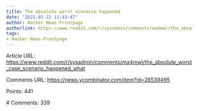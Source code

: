 ```yaml
---
title: The absolute worst scenario happened
date: "2021-03-22 11:43:47"
author: Hacker News Frontpage
authorlink: https://www.reddit.com/r/sysadmin/comments/ma4mwl/the_absolute_worst_case_scenario_happened_what
tags:
- Hacker-News-Frontpage
---
```


<p>Article URL: <a href="https://www.reddit.com/r/sysadmin/comments/ma4mwl/the_absolute_worst_case_scenario_happened_what">https://www.reddit.com/r/sysadmin/comments/ma4mwl/the_absolute_worst_case_scenario_happened_what</a></p>
<p>Comments URL: <a href="https://news.ycombinator.com/item?id=26539495">https://news.ycombinator.com/item?id=26539495</a></p>
<p>Points: 441</p>
<p># Comments: 339</p>

